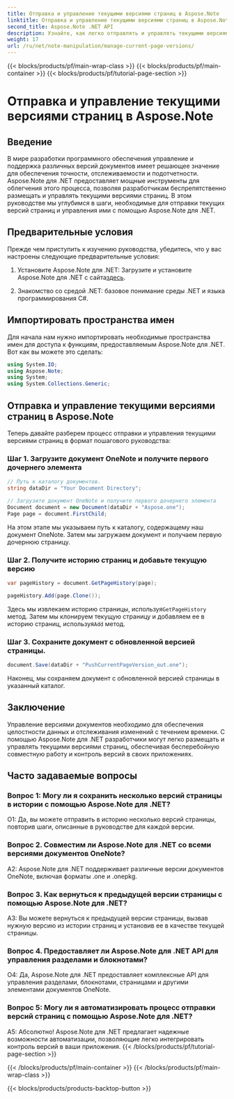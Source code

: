 ```yaml
---
title: Отправка и управление текущими версиями страниц в Aspose.Note
linktitle: Отправка и управление текущими версиями страниц в Aspose.Note
second_title: Aspose.Note .NET API
description: Узнайте, как легко отправлять и управлять текущими версиями страниц в Aspose.Note для .NET. Улучшите контроль версий документов и совместную работу.
weight: 17
url: /ru/net/note-manipulation/manage-current-page-versions/
---
```


{{< blocks/products/pf/main-wrap-class >}}
{{< blocks/products/pf/main-container >}}
{{< blocks/products/pf/tutorial-page-section >}}

# Отправка и управление текущими версиями страниц в Aspose.Note

## Введение

В мире разработки программного обеспечения управление и поддержка различных версий документов имеет решающее значение для обеспечения точности, отслеживаемости и подотчетности. Aspose.Note для .NET предоставляет мощные инструменты для облегчения этого процесса, позволяя разработчикам беспрепятственно размещать и управлять текущими версиями страниц. В этом руководстве мы углубимся в шаги, необходимые для отправки текущих версий страниц и управления ими с помощью Aspose.Note для .NET.

## Предварительные условия

Прежде чем приступить к изучению руководства, убедитесь, что у вас настроены следующие предварительные условия:

1. Установите Aspose.Note для .NET: Загрузите и установите Aspose.Note для .NET с сайта[здесь](https://releases.aspose.com/note/net/).

2. Знакомство со средой .NET: базовое понимание среды .NET и языка программирования C#.

## Импортировать пространства имен

Для начала нам нужно импортировать необходимые пространства имен для доступа к функциям, предоставляемым Aspose.Note для .NET. Вот как вы можете это сделать:

```csharp
using System.IO;
using Aspose.Note;
using System;
using System.Collections.Generic;
```

## Отправка и управление текущими версиями страниц в Aspose.Note

Теперь давайте разберем процесс отправки и управления текущими версиями страниц в формат пошагового руководства:

### Шаг 1. Загрузите документ OneNote и получите первого дочернего элемента

```csharp
// Путь к каталогу документов.
string dataDir = "Your Document Directory";

// Загрузите документ OneNote и получите первого дочернего элемента
Document document = new Document(dataDir + "Aspose.one");
Page page = document.FirstChild;
```

На этом этапе мы указываем путь к каталогу, содержащему наш документ OneNote. Затем мы загружаем документ и получаем первую дочернюю страницу.

### Шаг 2. Получите историю страниц и добавьте текущую версию

```csharp
var pageHistory = document.GetPageHistory(page);

pageHistory.Add(page.Clone());
```

 Здесь мы извлекаем историю страницы, используя`GetPageHistory` метод. Затем мы клонируем текущую страницу и добавляем ее в историю страниц, используя`Add` метод.

### Шаг 3. Сохраните документ с обновленной версией страницы.

```csharp
document.Save(dataDir + "PushCurrentPageVersion_out.one");
```

Наконец, мы сохраняем документ с обновленной версией страницы в указанный каталог.

## Заключение

Управление версиями документов необходимо для обеспечения целостности данных и отслеживания изменений с течением времени. С помощью Aspose.Note для .NET разработчики могут легко размещать и управлять текущими версиями страниц, обеспечивая бесперебойную совместную работу и контроль версий в своих приложениях.

## Часто задаваемые вопросы

### Вопрос 1: Могу ли я сохранить несколько версий страницы в истории с помощью Aspose.Note для .NET?

О1: Да, вы можете отправить в историю несколько версий страницы, повторив шаги, описанные в руководстве для каждой версии.

### Вопрос 2. Совместим ли Aspose.Note для .NET со всеми версиями документов OneNote?

A2: Aspose.Note для .NET поддерживает различные версии документов OneNote, включая форматы .one и .onepkg.

### Вопрос 3. Как вернуться к предыдущей версии страницы с помощью Aspose.Note для .NET?

A3: Вы можете вернуться к предыдущей версии страницы, вызвав нужную версию из истории страниц и установив ее в качестве текущей страницы.

### Вопрос 4. Предоставляет ли Aspose.Note для .NET API для управления разделами и блокнотами?

О4: Да, Aspose.Note для .NET предоставляет комплексные API для управления разделами, блокнотами, страницами и другими элементами документов OneNote.

### Вопрос 5: Могу ли я автоматизировать процесс отправки версий страниц с помощью Aspose.Note для .NET?

А5: Абсолютно! Aspose.Note для .NET предлагает надежные возможности автоматизации, позволяющие легко интегрировать контроль версий в ваши приложения.
{{< /blocks/products/pf/tutorial-page-section >}}

{{< /blocks/products/pf/main-container >}}
{{< /blocks/products/pf/main-wrap-class >}}

{{< blocks/products/products-backtop-button >}}
